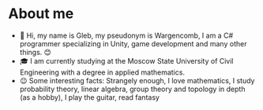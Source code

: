 # About me
- :wave: Hi, my name is Gleb, my pseudonym is Wargencomb, I am a C# programmer specializing in Unity, game development and many other things. :blush:
- :mortar_board: I am currently studying at the Moscow State University of Civil Engineering with a degree in applied mathematics.
- :wink: Some interesting facts: Strangely enough, I love mathematics, I study probability theory, linear algebra, group theory and topology in depth (as a hobby), I play the guitar, read fantasy
